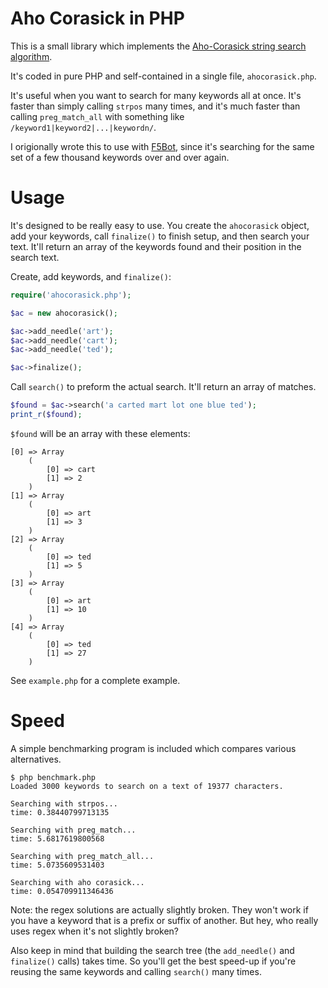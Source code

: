 
# Aho Corasick in PHP

This is a small library which implements the [Aho-Corasick string
search
algorithm](https://en.wikipedia.org/wiki/Aho%E2%80%93Corasick_algorithm).

It's coded in pure PHP and self-contained in a single file, `ahocorasick.php`.

It's useful when you want to search for many keywords all at once. It's faster
than simply calling `strpos` many times, and it's much faster than calling
`preg_match_all` with something like `/keyword1|keyword2|...|keywordn/`.

I origionally wrote this to use with [F5Bot](https://f5bot.com), since it's
searching for the same set of a few thousand keywords over and over again.

# Usage

It's designed to be really easy to use. You create the `ahocorasick` object,
add your keywords, call `finalize()` to finish setup, and then search your
text. It'll return an array of the keywords found and their position in the
search text.

Create, add keywords, and `finalize()`:

```php
require('ahocorasick.php');

$ac = new ahocorasick();

$ac->add_needle('art');
$ac->add_needle('cart');
$ac->add_needle('ted');

$ac->finalize();

```

Call `search()` to preform the actual search. It'll return an array of matches.

```php
$found = $ac->search('a carted mart lot one blue ted');
print_r($found);
```

`$found` will be an array with these elements:

```
[0] => Array
    (
        [0] => cart
        [1] => 2
    )
[1] => Array
    (
        [0] => art
        [1] => 3
    )
[2] => Array
    (
        [0] => ted
        [1] => 5
    )
[3] => Array
    (
        [0] => art
        [1] => 10
    )
[4] => Array
    (
        [0] => ted
        [1] => 27
    )
```

See `example.php` for a complete example.

# Speed

A simple benchmarking program is included which compares various alternatives.

```
$ php benchmark.php
Loaded 3000 keywords to search on a text of 19377 characters.

Searching with strpos...
time: 0.38440799713135

Searching with preg_match...
time: 5.6817619800568

Searching with preg_match_all...
time: 5.0735609531403

Searching with aho corasick...
time: 0.054709911346436

```

Note: the regex solutions are actually slightly broken. They won't work if you
have a keyword that is a prefix or suffix of another. But hey, who really uses
regex when it's not slightly broken?

Also keep in mind that building the search tree (the `add_needle()` and
`finalize()` calls) takes time. So you'll get the best speed-up if you're
reusing the same keywords and calling `search()` many times.
